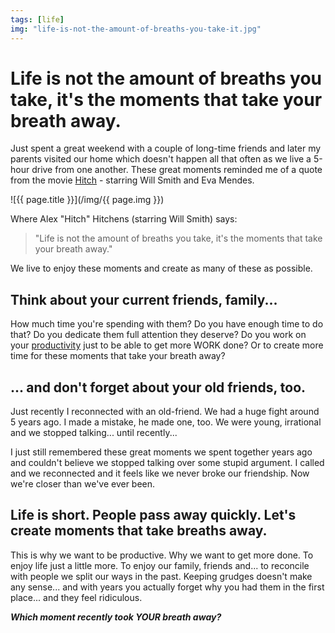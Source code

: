 ```yaml
---
tags: [life]
img: "life-is-not-the-amount-of-breaths-you-take-it.jpg"
---
```


# Life is not the amount of breaths you take, it's the moments that take your breath away.


Just spent a great weekend with a couple of long-time friends and later my parents visited our home which doesn't happen all that often as we live a 5-hour drive from one another. These great moments reminded me of a quote from the movie [Hitch](http://www.imdb.com/title/tt0386588/) - starring Will Smith and Eva Mendes.

<!--More-->

![{{ page.title }}](/img/{{ page.img }})

Where Alex "Hitch" Hitchens (starring Will Smith) says:

> "Life is not the amount of breaths you take, it's the moments that take your breath away."

We live to enjoy these moments and create as many of these as possible.

## Think about your current friends, family...

How much time you're spending with them? Do you have enough time to do that? Do you dedicate them full attention they deserve? Do you work on your [productivity](/productivity) just to be able to get more WORK done? Or to create more time for these moments that take your breath away?

## ... and don't forget about your old friends, too.

Just recently I reconnected with an old-friend. We had a huge fight around 5 years ago. I made a mistake, he made one, too. We were young, irrational and we stopped talking... until recently...

I just still remembered these great moments we spent together years ago and couldn't believe we stopped talking over some stupid argument. I called and we reconnected and it feels like we never broke our friendship. Now we're closer than we've ever been.

## Life is short. People pass away quickly. Let's create moments that take breaths away.

This is why we want to be productive. Why we want to get more done. To enjoy life just a little more. To enjoy our family, friends and... to reconcile with people we split our ways in the past. Keeping grudges doesn't make any sense... and with years you actually forget why you had them in the first place... and they feel ridiculous.

_**Which moment recently took YOUR breath away?**_



[n]: https://michael.gratis/nozbe